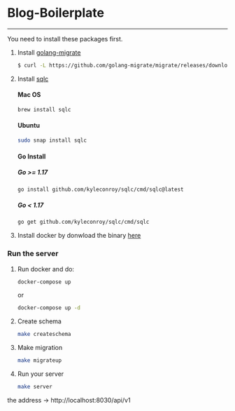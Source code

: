 # Blog-Boilerplate
---

You need to install these packages first.

1. Install [golang-migrate](https://github.com/golang-migrate/migrate/tree/master/cmd/migrate)
    ```bash
    $ curl -L https://github.com/golang-migrate/migrate/releases/download/$version/migrate.$platform-amd64.tar.gz | tar xvz
    ```
2. Install [sqlc](https://docs.sqlc.dev/en/latest/overview/install.html)
    #### Mac OS
    ```bash
    brew install sqlc
    ```
    #### Ubuntu
    ```bash
    sudo snap install sqlc
    ```
    #### Go Install
    ##### Go >= 1.17
    ```bash
    go install github.com/kyleconroy/sqlc/cmd/sqlc@latest
    ```
    ##### Go < 1.17
    ```bash
    go get github.com/kyleconroy/sqlc/cmd/sqlc
    ```
3. Install docker by donwload the binary [here](https://www.docker.com/get-started/)

### Run the server
1. Run docker and do:
   ```bash
   docker-compose up
   ```
   or
   ```bash
   docker-compose up -d
   ```
2. Create schema
   ```bash
   make createschema
   ```
3. Make migration
   ```bash
   make migrateup
   ```
4. Run your server
   ```bash
   make server
   ```

the address -> http://localhost:8030/api/v1